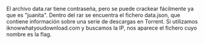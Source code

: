 El archivo data.rar tiene contraseña, pero se puede crackear fácilmente ya que es "juanita". Dentro del rar se encuentra el fichero data.json, que contiene información sobre una serie de descargas en Torrent. Si utilizamos iknowwhatyoudownload.com y buscamos la IP, nos aparece el fichero cuyo nombre es la flag.
